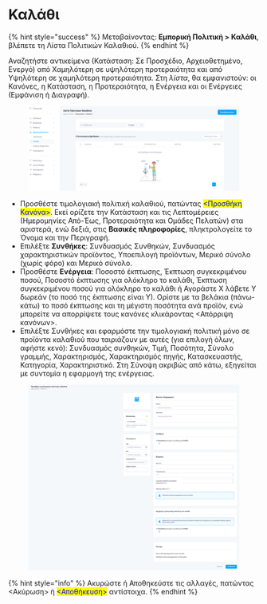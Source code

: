 # Καλάθι

{% hint style="success" %}
Μεταβαίνοντας: **Εμπορική Πολιτική > Καλάθι**, βλέπετε τη Λίστα Πολιτικών Καλαθιού.
{% endhint %}

Αναζητήστε αντικείμενα (Κατάσταση: Σε Προσχέδιο, Αρχειοθετημένο, Ενεργό) από Χαμηλότερη σε υψηλότερη προτεραιότητα και από Υψηλότερη σε χαμηλότερη προτεραιότητα. Στη _λίστα_, θα εμφανιστούν: οι Κανόνες, η Κατάσταση, η Προτεραιότητα, η Ενέργεια και οι Ενέργειες (Εμφάνιση ή Διαγραφή).

<figure><img src="../.gitbook/assets/ScreenHunter 66 (1).png" alt=""><figcaption></figcaption></figure>

* Προσθέστε τιμολογιακή πολιτική καλαθιού, πατώντας <mark style="color:blue;"><Προσθήκη Κανόνα></mark>. Εκεί ορίζετε την Κατάσταση και τις Λεπτομέρειες (Ημερομηνίες Από-Έως, Προτεραιότητα και Ομάδες Πελατών) στα αριστερά, ενώ δεξιά, στις **Βασικές πληροφορίες**, πληκτρολογείτε το Όνομα και την Περιγραφή.
* Επιλέξτε **Συνθήκες**: Συνδυασμός Συνθηκών, Συνδυασμός χαρακτηριστικών προϊόντος, Υποεπιλογή προϊόντων, Μερικό σύνολο (χωρίς φόρο) και Μερικό σύνολο.
* Προσθέστε **Ενέργεια**: Ποσοστό έκπτωσης, Έκπτωση συγκεκριμένου ποσού, Ποσοστό έκπτωσης για ολόκληρο το καλάθι, Έκπτωση συγκεκριμένου ποσού για ολόκληρο το καλάθι ή Αγοράστε Χ λάβετε Υ δωρεάν (το ποσό της έκπτωσης είναι Υ). Ορίστε με τα βελάκια (πάνω-κάτω) το ποσό έκπτωσης και τη μέγιστη ποσότητα ανά προϊόν, ενώ μπορείτε να απορρίψετε τους κανόνες κλικάροντας <Απόρριψη κανόνων>.
* Επιλέξτε Συνθήκες και εφαρμόστε την τιμολογιακή πολιτική μόνο σε προϊόντα καλαθιού που ταιριάζουν με αυτές (για επιλογή όλων, αφήστε κενό): Συνδυασμός συνθηκών, Τιμή, Ποσότητα, Σύνολο γραμμής, Χαρακτηρισμός, Χαρακτηρισμός πηγής, Κατασκευαστής, Κατηγορία, Χαρακτηριστικό. Στη Σύνοψη ακριβώς από κάτω, εξηγείται με συντομία η εφαρμογή της ενέργειας.

<figure><img src="../.gitbook/assets/ScreenHunter 67.png" alt=""><figcaption></figcaption></figure>

{% hint style="info" %}
Ακυρώστε ή Αποθηκεύστε τις αλλαγές, πατώντας <Ακύρωση> ή <mark style="color:blue;"><Αποθήκευση></mark> αντίστοιχα.
{% endhint %}
